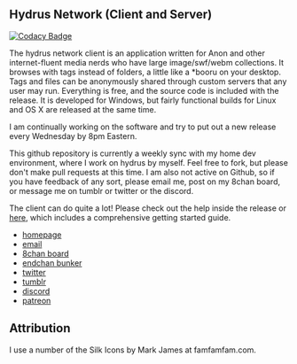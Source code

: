 ## Hydrus Network (Client and Server)
[![Codacy Badge](https://api.codacy.com/project/badge/Grade/3d65e79bfa914031854b712024de092e)](https://www.codacy.com/manual/DonaldTsang/hydrus_old?utm_source=github.com&amp;utm_medium=referral&amp;utm_content=DonaldTsang/hydrus_old&amp;utm_campaign=Badge_Grade)

The hydrus network client is an application written for Anon and other internet-fluent media nerds who have large image/swf/webm collections. It browses with tags instead of folders, a little like a *booru on your desktop. Tags and files can be anonymously shared through custom servers that any user may run. Everything is free, and the source code is included with the release. It is developed for Windows, but fairly functional builds for Linux and OS X are released at the same time.

I am continually working on the software and try to put out a new release every Wednesday by 8pm Eastern.

This github repository is currently a weekly sync with my home dev environment, where I work on hydrus by myself. Feel free to fork, but please don't make pull requests at this time. I am also not active on Github, so if you have feedback of any sort, please email me, post on my 8chan board, or message me on tumblr or twitter or the discord.

The client can do quite a lot! Please check out the help inside the release or [here](http://hydrusnetwork.github.io/hydrus/help), which includes a comprehensive getting started guide.

* [homepage](http://hydrusnetwork.github.io/hydrus/)
* [email](mailto:hydrus.admin@gmail.com)
* [8chan board](https://8ch.net/hydrus/index.html)
* [endchan bunker](https://endchan.net/hydrus/)
* [twitter](https://twitter.com/hydrusnetwork)
* [tumblr](http://hydrus.tumblr.com/)
* [discord](https://discord.gg/3H8UTpb)
* [patreon](https://www.patreon.com/hydrus_dev)

## Attribution

I use a number of the Silk Icons by Mark James at famfamfam.com.
